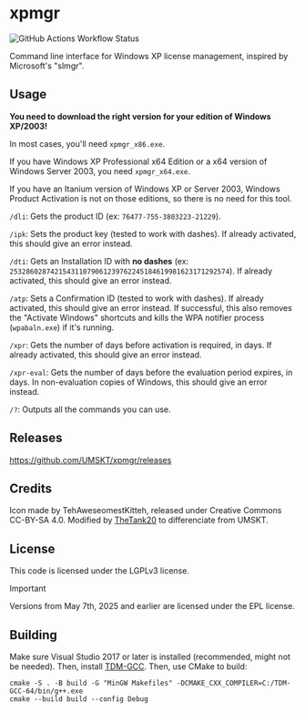 # xpmgr
![GitHub Actions Workflow Status](https://img.shields.io/github/actions/workflow/status/UMSKT/xpmgr/windows.yml)

Command line interface for Windows XP license management, inspired by Microsoft's "slmgr".

## Usage
**You need to download the right version for your edition of Windows XP/2003!**

In most cases, you'll need `xpmgr_x86.exe`.

If you have Windows XP Professional x64 Edition or a x64 version of Windows Server 2003, you need `xpmgr_x64.exe`.

If you have an Itanium version of Windows XP or Server 2003, Windows Product Activation is not on those editions, so there is no need for this tool.

`/dli`: Gets the product ID (ex: `76477-755-3803223-21229`).

`/ipk`: Sets the product key (tested to work with dashes). If already activated, this should give an error instead.

`/dti`: Gets an Installation ID with **no dashes** (ex: `253286028742154311079061239762245184619981623171292574`). If already activated, this should give an error instead.

`/atp`: Sets a Confirmation ID (tested to work with dashes). If already activated, this should give an error instead. If successful, this also removes the "Activate Windows" shortcuts and kills the WPA notifier process (`wpabaln.exe`) if it's running.

`/xpr`: Gets the number of days before activation is required, in days. If already activated, this should give an error instead.

`/xpr-eval`: Gets the number of days before the evaluation period expires, in days. In non-evaluation copies of Windows, this should give an error instead.

`/?`: Outputs all the commands you can use.

## Releases
https://github.com/UMSKT/xpmgr/releases

## Credits
Icon made by TehAweseomestKitteh, released under Creative Commons CC-BY-SA 4.0. Modified by [TheTank20](https://github.com/thepwrtank18) to differenciate from UMSKT.

## License
This code is licensed under the LGPLv3 license.
> [!IMPORTANT]  
> Versions from May 7th, 2025 and earlier are licensed under the EPL license.

## Building
Make sure Visual Studio 2017 or later is installed (recommended, might not be needed). Then, install [TDM-GCC](https://jmeubank.github.io/tdm-gcc/about/). Then, use CMake to build:
```
cmake -S . -B build -G "MinGW Makefiles" -DCMAKE_CXX_COMPILER=C:/TDM-GCC-64/bin/g++.exe
cmake --build build --config Debug
```

